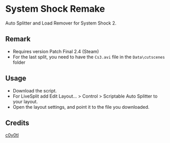 # System Shock Remake
Auto Splitter and Load Remover for System Shock 2.
## Remark
* Requires version Patch Final 2.4 (Steam)
* For the last split, you need to have the `Cs3.avi` file in the `Data\cutscenes` folder 
## Usage
* Download the script.
* For LiveSplit add Edit Layout... > Control > Scriptable Auto Splitter to your layout.
* Open the layout settings, and point it to the file you downloaded.
## Credits
[c0y0tl](https://www.twitch.tv/c0y0tl)
